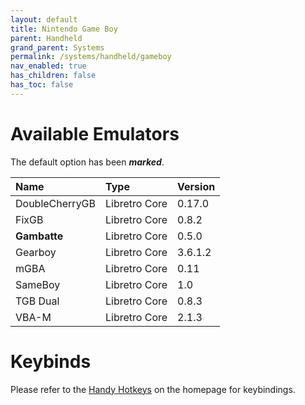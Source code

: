 ```yaml
---
layout: default
title: Nintendo Game Boy
parent: Handheld
grand_parent: Systems
permalink: /systems/handheld/gameboy
nav_enabled: true
has_children: false
has_toc: false
---
```


# Available Emulators

The default option has been ***marked***.

| Name               | Type             | Version           |
|:-------------------|:-----------------|:------------------|
| DoubleCherryGB     | Libretro Core    | 0.17.0            |
| FixGB              | Libretro Core    | 0.8.2             |
| **Gambatte**       | Libretro Core    | 0.5.0             |
| Gearboy            | Libretro Core    | 3.6.1.2           |
| mGBA               | Libretro Core    | 0.11              |
| SameBoy            | Libretro Core    | 1.0               |
| TGB Dual           | Libretro Core    | 0.8.3             |
| VBA-M              | Libretro Core    | 2.1.3             |


# Keybinds 

Please refer to the [Handy Hotkeys](/#handy-hotkeys) on the homepage for keybindings.